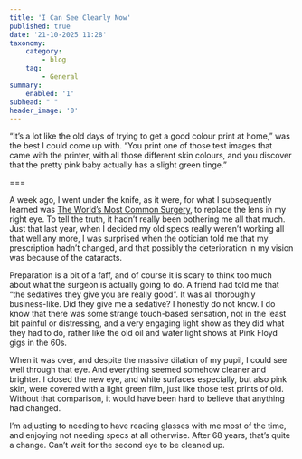 ```yaml
---
title: 'I Can See Clearly Now'
published: true
date: '21-10-2025 11:28'
taxonomy:
    category:
        - blog
    tag:
        - General
summary:
    enabled: '1'
subhead: " "
header_image: '0'
---
```


“It’s a lot like the old days of trying to get a good colour print at home,” was the best I could come up with. “You print one of those test images that came with the printer, with all those different skin colours, and you discover that the pretty pink baby actually has a slight green tinge.”

===

A week ago, I went under the knife, as it were, for what I subsequently learned was [The World’s Most Common Surgery](https://www.asimov.press/p/cataracts?utm_source=Robin_Sloan_sent_me), to replace the lens in my right eye. To tell the truth, it hadn’t really been bothering me all that much. Just that last year, when I decided my old specs really weren’t working all that well any more, I was surprised when the optician told me that my prescription hadn’t changed, and that possibly the deterioration in my vision was because of the cataracts.

Preparation is a bit of a faff, and of course it is scary to think too much about what the surgeon is actually going to do. A friend had told me that “the sedatives they give you are really good”. It was all thoroughly business-like. Did they give me a sedative? I honestly do not know. I do know that there was some strange touch-based sensation, not in the least bit painful or distressing, and a very engaging light show as they did what they had to do, rather like the old oil and water light shows at Pink Floyd gigs in the 60s.

When it was over, and despite the massive dilation of my pupil, I could see well through that eye. And everything seemed somehow cleaner and brighter. I closed the new eye, and white surfaces especially, but also pink skin, were covered with a light green film, just like those test prints of old. Without that comparison, it would have been hard to believe that anything had changed.

I’m adjusting to needing to have reading glasses with me most of the time, and enjoying not needing specs at all otherwise. After 68 years, that’s quite a change. Can’t wait for the second eye to be cleaned up.
